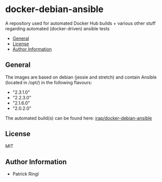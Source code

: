 # docker-debian-ansible

A repository used for automated Docker Hub builds + various other stuff regarding automated (docker-driven) ansible tests

<!-- toc -->

- [General](#general)
- [License](#license)
- [Author Information](#author-information)

<!-- tocstop -->

## General

The images are based on debian (jessie and stretch) and contain Ansible (located in /opt/) in the following flavours:
  - "2.3.1.0"
  - "2.2.3.0"
  - "2.1.6.0"
  - "2.0.2.0"

The automated build(s) can be found here: [irap/docker-debian-ansible](https://hub.docker.com/r/irap/docker-debian-ansible/)

## License

MIT

## Author Information

* Patrick Ringl
